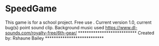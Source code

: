 # SpeedGame
This game is for a school project. Free use . Current version 1.0, current bug(s) point sound clip. Background music used https://www.dl-sounds.com/royalty-free/6th-gear/ *************************** Created by: Rshaune Bailey ***************************

